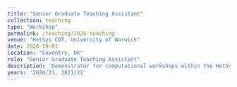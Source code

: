 ```yaml
---
title: "Senior Graduate Teaching Assistant"
collection: teaching
type: "Workshop"
permalink: /teaching/2020-teaching
venue: "HetSys CDT, University of Warwick"
date: 2020-10-01
location: "Coventry, UK"
role: "Senior Graduate Teaching Assistant"
description: 'Demonstrator for computational workshops within the HetSys CDT. Covered PX911 "Multiscale Modelling Methods & Applications I" (Density Functional Theory and Molecular Dynamics) and PX912 "Multiscale Modelling Methods & Applications II" (continuum modelling).'
years: '2020/21, 2021/22'
---
```



